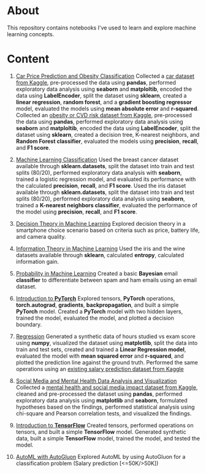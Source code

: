# About 
This repository contains notebooks I've used to learn and explore machine learning concepts.

# Content
1. [Car Price Prediction and Obesity Classification](car_price_prediction_and_obesity_classification/car_price_prediction_and_obesity_classification.ipynb)
Collected a [car dataset from Kaggle](https://www.kaggle.com/datasets/erolmasimov/price-prediction-multiple-linear-regression), pre-processed the data using **pandas**, performed exploratory data analysis using **seaborn** and **matploltib**, encoded the data using **LabelEncoder**, split the dataset using **sklearn**, created a **linear regression**, **random forest**, and a **gradient boosting regressor** model, evaluated the models using **mean absolute error** and **r-squared**.
Collected an [obesity or CVD risk dataset from Kaggle](https://www.kaggle.com/datasets/aravindpcoder/obesity-or-cvd-risk-classifyregressorcluster), pre-processed the data using **pandas**, performed exploratory data analysis using **seaborn** and **matploltib**, encoded the data using **LabelEncoder**, split the dataset using **sklearn**, created a decision tree, K-nearest neighbors, and **Random Forest classifier**, evaluated the models using **precision**, **recall**, and **F1 score**.

1. [Machine Learning Classification](classification/classification.ipynb)
Used the breast cancer dataset available through **sklearn.datasets**, split the dataset into train and test splits (80/20), performed exploratory data analysis with **seaborn**, trained a logistic regression model, and evaluated its performance with the calculated **precision**, **recall**, and **F1 score**.
Used the iris dataset available through **sklearn.datasets**, split the dataset into train and test splits (80/20), performed exploratory data analysis using **seaborn**, trained a **K-nearest neighbors classifier**, evaluated the performance of the model using **precision**, **recall**, and **F1 score**.

1. [Decision Theory in Machine Learning](decision_theory_in_ml/decision_theory_in_ml.ipynb)
Explored decision theory in a smartphone choice scenario based on criteria such as price, battery life, and camera quality.

1. [Information Theory in Machine Learning](information_theory_in_ml/information_theory_in_ml.ipynb)
Used the iris and the wine datasets available through **sklearn**, calculated **entropy**, calculated information gain.

1. [Probability in Machine Learning](probability_in_ml/probability_in_ml.ipynb)
Created a basic **Bayesian** email **classifier** to differentiate between spam and ham emails using an email dataset.

1. [Introduction to **PyTorch**](pytorch/pytorch.ipynb)
Explored tensors, **PyTorch** operations, **torch.autograd**, **gradients**, **backpropagation**, and built a simple **PyTorch** model.
Created a **PyTorch** model with two hidden layers, trained the model, evaluated the model, and plotted a decision boundary.

1. [Regression](regression/regression.ipynb)
Generated a synthetic data of hours studied vs exam score using **numpy**, visualized the dataset using **matplotlib**, split the data into train and test sets, created and trained a **Linear Regression model**, evaluated the model with **mean squared error** and **r-squared**, and plotted the prediction line against the ground truth.
Performed the same operations using an [existing salary prediction dataset from Kaggle](https://www.kaggle.com/datasets/karthickveerakumar/salary-data-simple-linear-regression)

1. [Social Media and Mental Health Data Analysis and Visualization](social_media_mental_health/impact_of_social_media_on_mental_health.ipynb)
Collected a [mental health and social media impact dataset from Kaggle](https://www.kaggle.com/datasets/souvikahmed071/social-media-and-mental-health/data), cleaned and pre-processed the dataset using **pandas**, performed exploratory data analysis using **matplotlib** and **seaborn**, formulated hypotheses based on the findings, performed statistical analysis using chi-square and Pearson correlation tests, and visualized the findings.

1. [Introduction to **TensorFlow**](tensorflow/tensorflow.ipynb)
Created tensors, performed operations on tensors, and built a simple **TensorFlow** model.
Generated synthetic data, built a simple **TensorFlow** model, trained the model, and tested the model.

1. [AutoML with AutoGluon](automl/AutoML_AutoGluon.ipynb)
Explored AutoML by using AutoGluon for a classification problem (Salary prediction [<=50K/>50K])